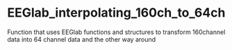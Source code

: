 # EEGlab_interpolating_160ch_to_64ch
Function that uses EEGlab functions and structures to transform 160channel data into 64 channel data and the other way around
